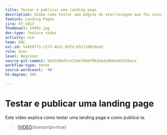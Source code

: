 ```yaml
---
title: Testar e publicar uma landing page
description: Saiba como testar uma página de aterrissagem que foi incorporada no Adobe Campaign Standard e como publicá-la.
feature: Landing Pages
jira: KT-1813
thumbnail: 24992.jpg
doc-type: feature video
activity: use
team: DOC
exl-id: 544587f3-c273-4b1c-b5fd-65213d0c0ea3
role: User
level: Beginner
source-git-commit: 943599bd7ce139ef846f093ebda9084a91550aca
workflow-type: tm+mt
source-wordcount: '46'
ht-degree: 30%

---
```


# Testar e publicar uma landing page

Este vídeo explica como testar uma landing page e como publicá-la.

>[!VIDEO](https://video.tv.adobe.com/v/24092?learn=on){transcript=true}
